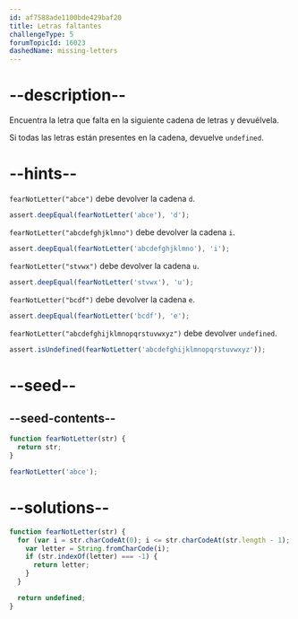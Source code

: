 ```yaml
---
id: af7588ade1100bde429baf20
title: Letras faltantes
challengeType: 5
forumTopicId: 16023
dashedName: missing-letters
---
```


# --description--

Encuentra la letra que falta en la siguiente cadena de letras y devuélvela.

Si todas las letras están presentes en la cadena, devuelve `undefined`.

# --hints--

`fearNotLetter("abce")` debe devolver la cadena `d`.

```js
assert.deepEqual(fearNotLetter('abce'), 'd');
```

`fearNotLetter("abcdefghjklmno")` debe devolver la cadena `i`.

```js
assert.deepEqual(fearNotLetter('abcdefghjklmno'), 'i');
```

`fearNotLetter("stvwx")` debe devolver la cadena `u`.

```js
assert.deepEqual(fearNotLetter('stvwx'), 'u');
```

`fearNotLetter("bcdf")` debe devolver la cadena `e`.

```js
assert.deepEqual(fearNotLetter('bcdf'), 'e');
```

`fearNotLetter("abcdefghijklmnopqrstuvwxyz")` debe devolver `undefined`.

```js
assert.isUndefined(fearNotLetter('abcdefghijklmnopqrstuvwxyz'));
```

# --seed--

## --seed-contents--

```js
function fearNotLetter(str) {
  return str;
}

fearNotLetter('abce');
```

# --solutions--

```js
function fearNotLetter(str) {
  for (var i = str.charCodeAt(0); i <= str.charCodeAt(str.length - 1); i++) {
    var letter = String.fromCharCode(i);
    if (str.indexOf(letter) === -1) {
      return letter;
    }
  }

  return undefined;
}
```
